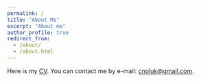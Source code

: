 ```yaml
---
permalink: /
title: "About Me"
excerpt: "About me"
author_profile: true
redirect_from: 
  - /about/
  - /about.html
---
```


Here is my [CV](http://canoluk.github.io/files/CV_CanOluk.pdf). You can contact me by e-mail: cnoluk@gmail.com.

